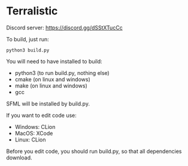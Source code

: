# Terralistic

Discord server: https://discord.gg/dSStXTucCc

To build, just run:
```
python3 build.py
```
You will need to have installed to build:
- python3 (to run build.py, nothing else)
- cmake (on linux and windows)
- make (on linux and windows)
- gcc

SFML will be installed by build.py.

If you want to edit code use:
- Windows: CLion
- MacOS: XCode
- Linux: CLion

Before you edit code, you should run build.py, so that all dependencies download.
